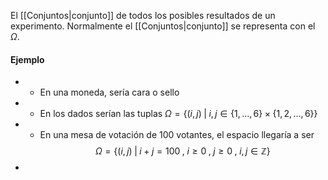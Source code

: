 
El [[Conjuntos|conjunto]] de todos los posibles resultados de un experimento. Normalmente el [[Conjuntos|conjunto]] se representa con el $\Omega$.  

#### Ejemplo 

- - En una moneda, sería cara o sello
- - En los dados serían las tuplas $\Omega=\lbrace (i,j)\;\big\vert\; i,j\in\lbrace 1,\dots,6\rbrace\times\lbrace 1,2,\dots,6\rbrace\rbrace$
- - En una mesa de votación de 100 votantes, el espacio llegaría a ser $$\Omega =\lbrace (i,j)\; \big\vert\; i + j = 100\; ,\; i\geq 0\; ,\; j\geq 0 \; ,\; i,j\in\mathbb{Z}\rbrace$$ 
- 